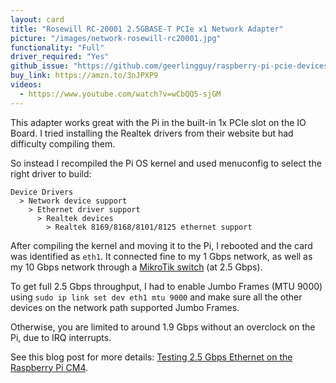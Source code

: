 ```yaml
---
layout: card
title: "Rosewill RC-20001 2.5GBASE-T PCIe x1 Network Adapter"
picture: "/images/network-rosewill-rc20001.jpg"
functionality: "Full"
driver_required: "Yes"
github_issue: "https://github.com/geerlingguy/raspberry-pi-pcie-devices/issues/40"
buy_link: https://amzn.to/3nJPXP9
videos:
  - https://www.youtube.com/watch?v=wCbQQ5-sjGM
---
```

This adapter works great with the Pi in the built-in 1x PCIe slot on the IO Board. I tried installing the Realtek drivers from their website but had difficulty compiling them.

So instead I recompiled the Pi OS kernel and used menuconfig to select the right driver to build:

```
Device Drivers
  > Network device support
    > Ethernet driver support
      > Realtek devices
        > Realtek 8169/8168/8101/8125 ethernet support
```

After compiling the kernel and moving it to the Pi, I rebooted and the card was identified as `eth1`. It connected fine to my 1 Gbps network, as well as my 10 Gbps network through a [MikroTik switch](https://amzn.to/3mRSs0I) (at 2.5 Gbps).

To get full 2.5 Gbps throughput, I had to enable Jumbo Frames (MTU 9000) using `sudo ip link set dev eth1 mtu 9000` and make sure all the other devices on the network path supported Jumbo Frames.

Otherwise, you are limited to around 1.9 Gbps without an overclock on the Pi, due to IRQ interrupts.

See this blog post for more details: [Testing 2.5 Gbps Ethernet on the Raspberry Pi CM4](https://www.jeffgeerling.com/blog/2020/testing-25-gbps-ethernet-on-raspberry-pi-cm4).
